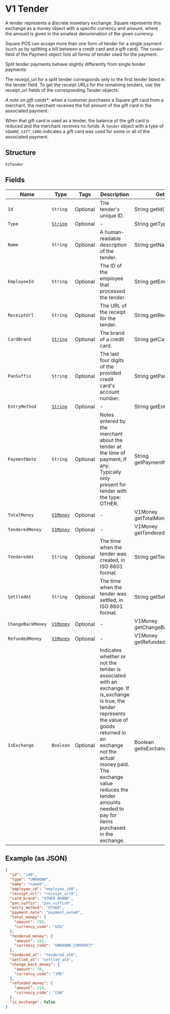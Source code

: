 
# V1 Tender

A tender represents a discrete monetary exchange. Square represents this
exchange as a money object with a specific currency and amount, where the
amount is given in the smallest denomination of the given currency.

Square POS can accept more than one form of tender for a single payment (such
as by splitting a bill between a credit card and a gift card). The `tender`
field of the Payment object lists all forms of tender used for the payment.

Split tender payments behave slightly differently from single tender payments:

The receipt_url for a split tender corresponds only to the first tender listed
in the tender field. To get the receipt URLs for the remaining tenders, use
the receipt_url fields of the corresponding Tender objects.

*A note on gift cards**: when a customer purchases a Square gift card from a
merchant, the merchant receives the full amount of the gift card in the
associated payment.

When that gift card is used as a tender, the balance of the gift card is
reduced and the merchant receives no funds. A `Tender` object with a type of
`SQUARE_GIFT_CARD` indicates a gift card was used for some or all of the
associated payment.

## Structure

`V1Tender`

## Fields

| Name | Type | Tags | Description | Getter |
|  --- | --- | --- | --- | --- |
| `Id` | `String` | Optional | The tender's unique ID. | String getId() |
| `Type` | [`String`](../../doc/models/v1-tender-type.md) | Optional | - | String getType() |
| `Name` | `String` | Optional | A human-readable description of the tender. | String getName() |
| `EmployeeId` | `String` | Optional | The ID of the employee that processed the tender. | String getEmployeeId() |
| `ReceiptUrl` | `String` | Optional | The URL of the receipt for the tender. | String getReceiptUrl() |
| `CardBrand` | [`String`](../../doc/models/v1-tender-card-brand.md) | Optional | The brand of a credit card. | String getCardBrand() |
| `PanSuffix` | `String` | Optional | The last four digits of the provided credit card's account number. | String getPanSuffix() |
| `EntryMethod` | [`String`](../../doc/models/v1-tender-entry-method.md) | Optional | - | String getEntryMethod() |
| `PaymentNote` | `String` | Optional | Notes entered by the merchant about the tender at the time of payment, if any. Typically only present for tender with the type: OTHER. | String getPaymentNote() |
| `TotalMoney` | [`V1Money`](../../doc/models/v1-money.md) | Optional | - | V1Money getTotalMoney() |
| `TenderedMoney` | [`V1Money`](../../doc/models/v1-money.md) | Optional | - | V1Money getTenderedMoney() |
| `TenderedAt` | `String` | Optional | The time when the tender was created, in ISO 8601 format. | String getTenderedAt() |
| `SettledAt` | `String` | Optional | The time when the tender was settled, in ISO 8601 format. | String getSettledAt() |
| `ChangeBackMoney` | [`V1Money`](../../doc/models/v1-money.md) | Optional | - | V1Money getChangeBackMoney() |
| `RefundedMoney` | [`V1Money`](../../doc/models/v1-money.md) | Optional | - | V1Money getRefundedMoney() |
| `IsExchange` | `Boolean` | Optional | Indicates whether or not the tender is associated with an exchange. If is_exchange is true, the tender represents the value of goods returned in an exchange not the actual money paid. The exchange value reduces the tender amounts needed to pay for items purchased in the exchange. | Boolean getIsExchange() |

## Example (as JSON)

```json
{
  "id": "id0",
  "type": "UNKNOWN",
  "name": "name0",
  "employee_id": "employee_id0",
  "receipt_url": "receipt_url8",
  "card_brand": "OTHER_BRAND",
  "pan_suffix": "pan_suffix0",
  "entry_method": "OTHER",
  "payment_note": "payment_note8",
  "total_money": {
    "amount": 250,
    "currency_code": "USS"
  },
  "tendered_money": {
    "amount": 102,
    "currency_code": "UNKNOWN_CURRENCY"
  },
  "tendered_at": "tendered_at6",
  "settled_at": "settled_at4",
  "change_back_money": {
    "amount": 78,
    "currency_code": "JMD"
  },
  "refunded_money": {
    "amount": 214,
    "currency_code": "CHW"
  },
  "is_exchange": false
}
```

